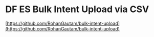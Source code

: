 # DF ES Bulk Intent Upload via CSV

[https://github.com/RohanGautam/bulk-intent-upload](https://github.com/RohanGautam/bulk-intent-upload)
